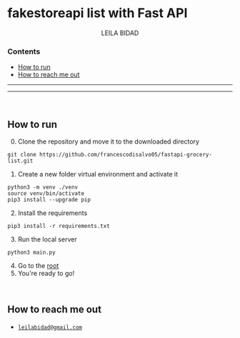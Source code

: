 # fakestoreapi list with Fast API

<p align="center">
LEILA BIDAD 
</p>


### Contents
- [How to run](#howtorun)
- [How to reach me out](#howtoreachmeout)

------------------------

_________________
<br />

<a name="LEILA BIDAD"/>

## How to run
0. Clone the repository and move it to the downloaded directory
```
git clone https://github.com/francescodisalvo05/fastapi-grocery-list.git
```
1. Create a new folder virtual environment and activate it
```
python3 -m venv ./venv
source venv/bin/activate
pip3 install --upgrade pip
```
2. Install the requirements
```
pip3 install -r requirements.txt
```
3. Run the local server
```
python3 main.py
```

4. Go to the [root](http://localhost:8000")
5. You're ready to go! 




<br />

<a name="howtoreachmeout"/>

## How to reach me out
* [`leilabidad@gmail.com`](mailto:leilabidad@gmail.com)


